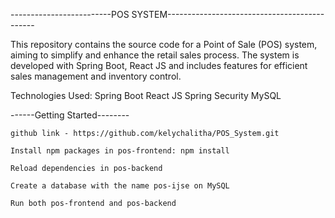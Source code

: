 -------------------------POS SYSTEM---------------------------------------------



This repository contains the source code for a Point of Sale (POS) system, aiming to simplify and enhance the retail sales process. The system is developed with Spring Boot, React JS and includes features for efficient sales management and inventory control.


Technologies Used:
Spring Boot
React JS
Spring Security
MySQL

------Getting Started--------

```
github link - https://github.com/kelychalitha/POS_System.git

Install npm packages in pos-frontend: npm install

Reload dependencies in pos-backend

Create a database with the name pos-ijse on MySQL

Run both pos-frontend and pos-backend
```

